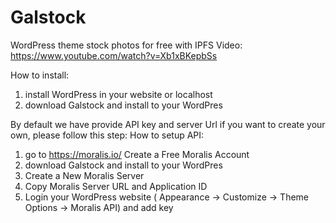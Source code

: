 # Galstock
WordPress theme stock photos for free with IPFS
Video: https://www.youtube.com/watch?v=Xb1xBKepbSs

How to install:
1. install WordPress in your website or localhost
2. download Galstock and install to your WordPres 

By default we have provide API key and server Url if you want to create your own, please follow this step:
How to setup API:
1. go to https://moralis.io/ Create a Free Moralis Account
2. download Galstock and install to your WordPres
3. Create a New Moralis Server
4. Copy Moralis Server URL and Application ID
5. Login your WordPress website ( Appearance -> Customize -> Theme Options -> Moralis API) and add key






